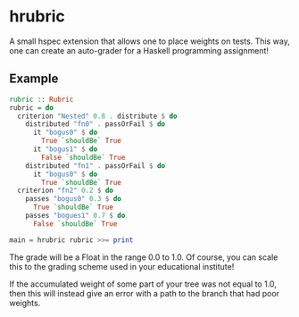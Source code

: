 # hrubric

A small hspec extension that allows one to place weights on
tests. This way, one can create an auto-grader for
a Haskell programming assignment!

## Example

```Haskell
rubric :: Rubric
rubric = do
  criterion "Nested" 0.8 . distribute $ do
    distributed "fn0" . passOrFail $ do
      it "bogus0" $ do
        True `shouldBe` True
      it "bogus1" $ do
        False `shouldBe` True
    distributed "fn1" . passOrFail $ do
      it "bogus0" $ do
        True `shouldBe` True
  criterion "fn2" 0.2 $ do
    passes "bogus0" 0.3 $ do
      True `shouldBe` True
    passes "bogues1" 0.7 $ do
      False `shouldBe` True

main = hrubric rubric >>= print
```

The grade will be a Float in the range 0.0 to 1.0.
Of course, you can scale this to the grading scheme
used in your educational institute!

If the accumulated weight of some part of your tree
was not equal to 1.0, then this will instead give an
error with a path to the branch that had poor weights.
